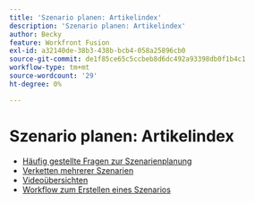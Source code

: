 ```yaml
---
title: 'Szenario planen: Artikelindex'
description: 'Szenario planen: Artikelindex'
author: Becky
feature: Workfront Fusion
exl-id: a32140de-38b3-438b-bcb4-058a25896cb0
source-git-commit: de1f85ce65c5ccbeb8d6dc492a93398db0f1b4c1
workflow-type: tm+mt
source-wordcount: '29'
ht-degree: 0%

---
```


# Szenario planen: Artikelindex

* [Häufig gestellte Fragen zur Szenarienplanung](/help/workfront-fusion/create-scenarios/plan-a-scenario/faq.md)
* [Verketten mehrerer Szenarien](/help/workfront-fusion/create-scenarios/plan-a-scenario/chain-scenarios.md)
* [Videoübersichten](/help/workfront-fusion/create-scenarios/plan-a-scenario/fusion-basics-videos.md)
* [Workflow zum Erstellen eines Szenarios](/help/workfront-fusion/create-scenarios/plan-a-scenario/create-a-scenario-workflow.md)
